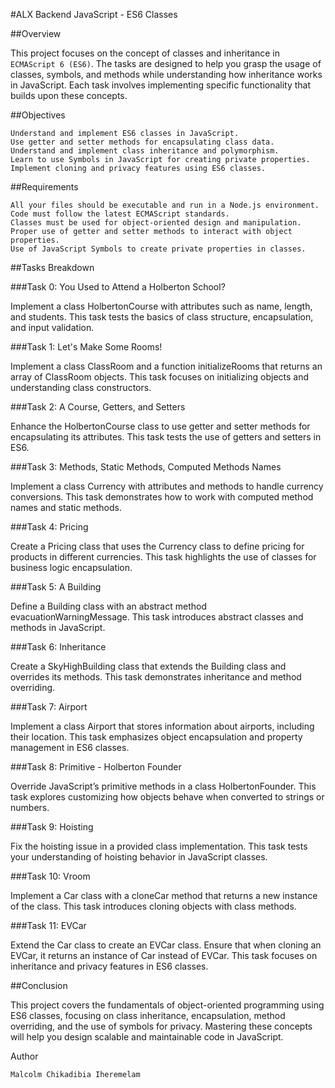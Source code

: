 #ALX Backend JavaScript - ES6 Classes

##Overview

This project focuses on the concept of classes and inheritance in `ECMAScript 6 (ES6)`. The tasks are designed to help you grasp the usage of classes, symbols, and methods while understanding how inheritance works in JavaScript. Each task involves implementing specific functionality that builds upon these concepts.

##Objectives
```
Understand and implement ES6 classes in JavaScript.
Use getter and setter methods for encapsulating class data.
Understand and implement class inheritance and polymorphism.
Learn to use Symbols in JavaScript for creating private properties.
Implement cloning and privacy features using ES6 classes.
```

##Requirements
```
All your files should be executable and run in a Node.js environment.
Code must follow the latest ECMAScript standards.
Classes must be used for object-oriented design and manipulation.
Proper use of getter and setter methods to interact with object properties.
Use of JavaScript Symbols to create private properties in classes.
```

##Tasks Breakdown

###Task 0: You Used to Attend a Holberton School?

Implement a class HolbertonCourse with attributes such as name, length, and students. This task tests the basics of class structure, encapsulation, and input validation.

###Task 1: Let's Make Some Rooms!

Implement a class ClassRoom and a function initializeRooms that returns an array of ClassRoom objects. This task focuses on initializing objects and understanding class constructors.

###Task 2: A Course, Getters, and Setters

Enhance the HolbertonCourse class to use getter and setter methods for encapsulating its attributes. This task tests the use of getters and setters in ES6.

###Task 3: Methods, Static Methods, Computed Methods Names

Implement a class Currency with attributes and methods to handle currency conversions. This task demonstrates how to work with computed method names and static methods.

###Task 4: Pricing

Create a Pricing class that uses the Currency class to define pricing for products in different currencies. This task highlights the use of classes for business logic encapsulation.

###Task 5: A Building

Define a Building class with an abstract method evacuationWarningMessage. This task introduces abstract classes and methods in JavaScript.

###Task 6: Inheritance

Create a SkyHighBuilding class that extends the Building class and overrides its methods. This task demonstrates inheritance and method overriding.

###Task 7: Airport

Implement a class Airport that stores information about airports, including their location. This task emphasizes object encapsulation and property management in ES6 classes.

###Task 8: Primitive - Holberton Founder

Override JavaScript’s primitive methods in a class HolbertonFounder. This task explores customizing how objects behave when converted to strings or numbers.

###Task 9: Hoisting

Fix the hoisting issue in a provided class implementation. This task tests your understanding of hoisting behavior in JavaScript classes.

###Task 10: Vroom

Implement a Car class with a cloneCar method that returns a new instance of the class. This task introduces cloning objects with class methods.

###Task 11: EVCar

Extend the Car class to create an EVCar class. Ensure that when cloning an EVCar, it returns an instance of Car instead of EVCar. This task focuses on inheritance and privacy features in ES6 classes.

##Conclusion

This project covers the fundamentals of object-oriented programming using ES6 classes, focusing on class inheritance, encapsulation, method overriding, and the use of symbols for privacy. Mastering these concepts will help you design scalable and maintainable code in JavaScript.

Author

`Malcolm Chikadibia Iheremelam`

